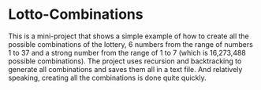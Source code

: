 # Lotto-Combinations
This is a mini-project that shows a simple example of how to create all the possible combinations of the lottery, 6 numbers from the range of numbers 1 to 37 and a strong number from the range of 1 to 7 (which is 16,273,488 possible combinations). The project uses recursion and backtracking to generate all combinations and saves them all in a text file. And relatively speaking, creating all the combinations is done quite quickly.
